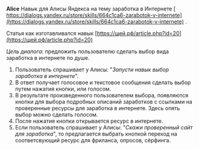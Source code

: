 **Alice**
Навык для Алисы Яндекса на тему заработка в Интернете [ https://dialogs.yandex.ru/store/skills/664c1ca6-zarabotok-v-internete](https://dialogs.yandex.ru/store/skills/664c1ca6-zarabotok-v-internete) .

Статья как изготавливался навык [https://щей.рф/article.php?id=20](https://щей.рф/article.php?id=20)

_Цель диалога_: предложить пользователю сделать выбор вида заработка в интернете по душе.

1. Пользователь спрашивает у Алисы: "_Запусти навык выбор заработка в интернете_".
2. В ответ получает голосовое и текстовое сообщения сделать выбор путем нажатия кнопки, или голосом.
3. В результате произведенного пользователем выбора, появляются кнопки для выбора подробных описаний заработков с ссылками на проверенные ресурсы для заработка в интернете.
   Здесь опять выбор можно сделать голосом.
4. После нажатия кнопки открывается ресурс в интернете. 
5. Если пользователь спрашивает у Алисы: "_Скажи проверенный сайт для заработка_", то предлагается выбрать кнопкой переход на соответсвующий ресурс для фриланса, опросов, сёрфинга.
